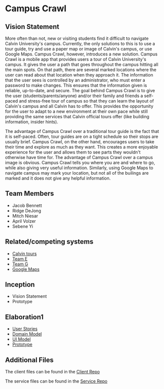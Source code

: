 # Campus Crawl

## Vision Statement

More often than not, new or visiting students find it difficult to navigate Calvin University's campus. Currently, the only solutions to this is to use a tour guide, try and use a paper map or image of Calvin's campus, or use Google Maps. Campus Crawl, however, introduces a new solution. Campus Crawl is a mobile app that provides users a tour of Calvin University's campus. It gives the user a path that goes throughout the campus hitting all the main spots. On that path, there are several marked locations where the user can read about that location when they approach it. The information that the user sees is controlled by an administrator, who must enter a password to make changes. This ensures that the information given is reliable, up-to-date, and secure. The goal behind Campus Crawl is to give the user (students/parents/anyone) and/or their family and friends a self-paced and stress-free tour of campus so that they can learn the layout of Calvin's campus and all Calvin has to offer. This provides the opportunity for the user to adapt to a new environment at their own pace while still providing the same services that Calvin official tours offer (like building information, insider hints).

The advantage of Campus Crawl over a traditional tour guide is the fact that it is self-paced. Often, tour guides are on a tight schedule so their stops are usually brief. Campus Crawl, on the other hand, encourages users to take their time and explore as much as they want. This creates a more enjoyable experience for the user and allows them to see parts they wouldn't otherwise have time for. The advantage of Campus Crawl over a campus image is obvious. Campus Crawl tells you where you are and where to go, while also giving very useful information. Similarly, using Google Maps to navigate campus may mark your location, but not all of the builings are marked and it does not give any helpful information. 

## Team Members
- Jacob Bennett
- Ridge DeJong
- Mitch Niesar
- April Volzer
- Sebene Yi

## Related/competing systems
* [Calvin tours](https://calvin.edu/virtual-tour/)
* [Team E](https://github.com/Wayfinder-CS262-2020)
* [Team G](https://github.com/calvin-cs262-fall2020-teamG)
* [Google Maps](https://www.google.com/maps)

## Inception
- Vision Statement
- Prototype

## Elaboration1
- [User Stories](https://trello.com/b/FJiaaSMU/cs262b-campus-crawl)
- [Domain Model](https://github.com/calvin-cs262-fall2020-teamb/CampusCrawl-project/blob/master/images/domain-model.png)
- [UI Model](https://github.com/calvin-cs262-fall2020-teamb/CampusCrawl-project/blob/master/images/uiModel.png)
- [Prototype](https://github.com/calvin-cs262-fall2020-teamb/campusCrawl-client/tree/elaboration1)

## Additional Files

The client files can be found in the [Client Repo](https://github.com/calvin-cs262-fall2020-teamb/campusCrawl-client)

The service files can be found in the [Service Repo](https://github.com/calvin-cs262-fall2020-teamb/campusCrawl-service)

